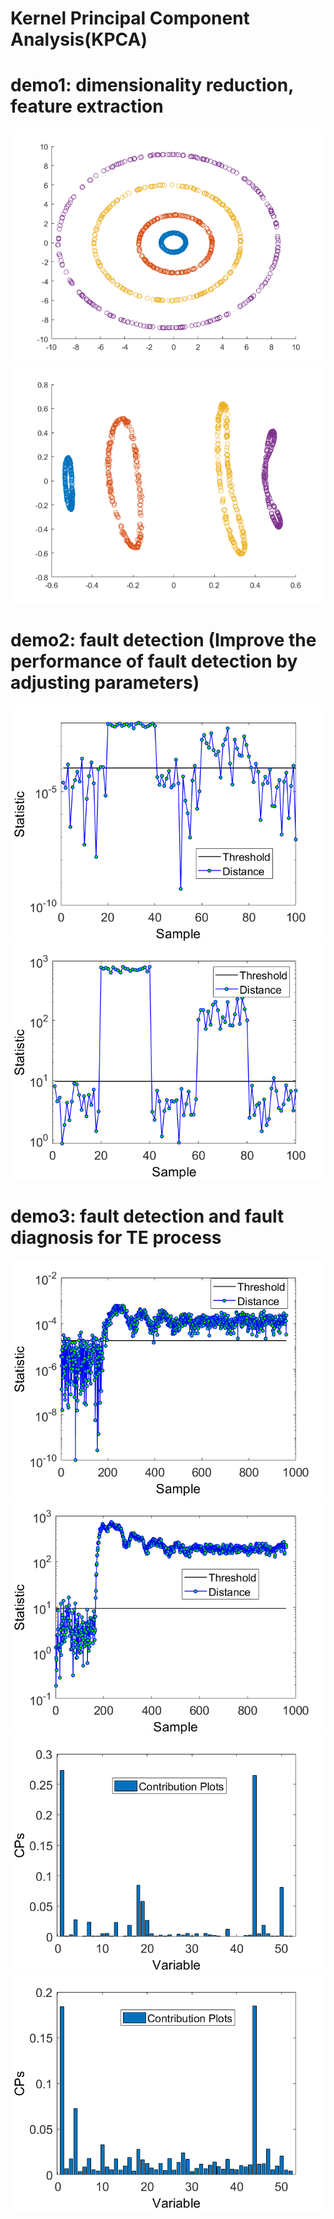 Kernel Principal Component Analysis(KPCA)  
====
demo1: dimensionality reduction, feature extraction  
==
![](img/demo1_1.png)![](img/demo1_2.png)  
  
demo2: fault detection (Improve the performance of fault detection by adjusting parameters)  
==
![](img/demo2_SPE.png)![](img/demo2_T2.png) 
  
demo3: fault detection and fault diagnosis for TE process  
==
![](img/demo3_SPE.png)![](img/demo3_T2.png)![](img/demo3_SPE_fd.png)![](img/demo3_T2_fd.png)
